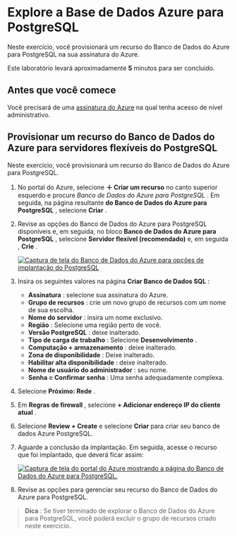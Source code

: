 # Explore a Base de Dados Azure para PostgreSQL

Neste exercício, você provisionará um recurso do Banco de Dados do Azure para PostgreSQL na sua assinatura do Azure.

Este laboratório levará aproximadamente **5** minutos para ser concluído.

## Antes que você comece

Você precisará de uma [assinatura do Azure](https://azure.microsoft.com/free) na qual tenha acesso de nível administrativo.

## Provisionar um recurso do Banco de Dados do Azure para servidores flexíveis do PostgreSQL

Neste exercício, você provisionará um recurso do Banco de Dados do Azure para PostgreSQL.

1.  No portal do Azure, selecione **＋ Criar um recurso** no canto superior esquerdo e procure _Banco de Dados do Azure para PostgreSQL_ . Em seguida, na página resultante **do Banco de Dados do Azure para PostgreSQL** , selecione **Criar** .
    
2.  Revise as opções do Banco de Dados do Azure para PostgreSQL disponíveis e, em seguida, no bloco **Banco de Dados do Azure para PostgreSQL** , selecione **Servidor flexível (recomendado)** e, em seguida , **Crie** .
    
    [![Captura de tela do Banco de Dados do Azure para opções de implantação do PostgreSQL](https://microsoftlearning.github.io/DP-900T00A-Azure-Data-Fundamentals/Instructions/Labs/images/postgresql-options.png)](https://microsoftlearning.github.io/DP-900T00A-Azure-Data-Fundamentals/Instructions/Labs/images/postgresql-options.png)
    
3.  Insira os seguintes valores na página **Criar Banco de Dados SQL** :
    -   **Assinatura** : selecione sua assinatura do Azure.
    -   **Grupo de recursos** : crie um novo grupo de recursos com um nome de sua escolha.
    -   **Nome do servidor** : insira um nome exclusivo.
    -   **Região** : Selecione uma região perto de você.
    -   **Versão PostgreSQL** : deixe inalterado.
    -   **Tipo de carga de trabalho** : Selecione **Desenvolvimento** .
    -   **Computação + armazenamento** : deixe inalterado.
    -   **Zona de disponibilidade** : Deixe inalterado.
    -   **Habilitar alta disponibilidade** : deixe inalterado.
    -   **Nome de usuário do administrador** : seu nome.
    -   **Senha** e **Confirmar senha** : Uma senha adequadamente complexa.
4.  Selecione **Próximo: Rede** .
    
5.  Em **Regras de firewall** , selecione **+ Adicionar endereço IP do cliente atual** .
    
6.  Selecione **Review + Create** e selecione **Criar** para criar seu banco de dados Azure PostgreSQL.
    
7.  Aguarde a conclusão da implantação. Em seguida, acesse o recurso que foi implantado, que deverá ficar assim:
    
    [![Captura de tela do portal do Azure mostrando a página do Banco de Dados do Azure para PostgreSQL.](https://microsoftlearning.github.io/DP-900T00A-Azure-Data-Fundamentals/Instructions/Labs/images/postgresql-portal.png)](https://microsoftlearning.github.io/DP-900T00A-Azure-Data-Fundamentals/Instructions/Labs/images/postgresql-portal.png)
    
8.  Revise as opções para gerenciar seu recurso do Banco de Dados do Azure para PostgreSQL.

> **Dica** : Se tiver terminado de explorar o Banco de Dados do Azure para PostgreSQL, você poderá excluir o grupo de recursos criado neste exercício.
